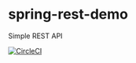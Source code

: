 # spring-rest-demo
Simple REST API

[![CircleCI](https://circleci.com/gh/pablozoani/spring-rest-demo.svg?style=svg)](https://circleci.com/gh/pablozoani/spring-rest-demo)
